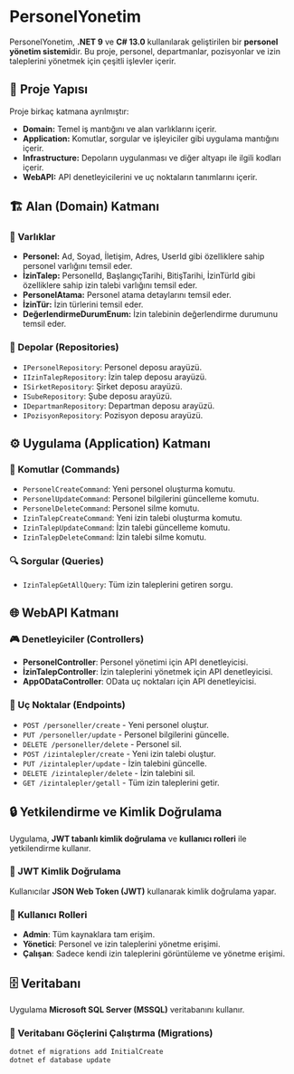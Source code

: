 # PersonelYonetim

PersonelYonetim, **.NET 9** ve **C# 13.0** kullanılarak geliştirilen bir **personel yönetim sistemi**dir. Bu proje, personel, departmanlar, pozisyonlar ve izin taleplerini yönetmek için çeşitli işlevler içerir.

## 📁 Proje Yapısı

Proje birkaç katmana ayrılmıştır:

- **Domain:** Temel iş mantığını ve alan varlıklarını içerir.
- **Application:** Komutlar, sorgular ve işleyiciler gibi uygulama mantığını içerir.
- **Infrastructure:** Depoların uygulanması ve diğer altyapı ile ilgili kodları içerir.
- **WebAPI:** API denetleyicilerini ve uç noktaların tanımlarını içerir.

## 🏗 Alan (Domain) Katmanı

### 📌 Varlıklar

- **Personel:** Ad, Soyad, İletişim, Adres, UserId gibi özelliklere sahip personel varlığını temsil eder.
- **İzinTalep:** PersonelId, BaşlangıçTarihi, BitişTarihi, İzinTürId gibi özelliklere sahip izin talebi varlığını temsil eder.
- **PersonelAtama:** Personel atama detaylarını temsil eder.
- **İzinTür:** İzin türlerini temsil eder.
- **DeğerlendirmeDurumEnum:** İzin talebinin değerlendirme durumunu temsil eder.

### 📂 Depolar (Repositories)

- `IPersonelRepository`: Personel deposu arayüzü.
- `IIzinTalepRepository`: İzin talep deposu arayüzü.
- `ISirketRepository`: Şirket deposu arayüzü.
- `ISubeRepository`: Şube deposu arayüzü.
- `IDepartmanRepository`: Departman deposu arayüzü.
- `IPozisyonRepository`: Pozisyon deposu arayüzü.

## ⚙ Uygulama (Application) Katmanı

### 📝 Komutlar (Commands)

- `PersonelCreateCommand`: Yeni personel oluşturma komutu.
- `PersonelUpdateCommand`: Personel bilgilerini güncelleme komutu.
- `PersonelDeleteCommand`: Personel silme komutu.
- `IzinTalepCreateCommand`: Yeni izin talebi oluşturma komutu.
- `IzinTalepUpdateCommand`: İzin talebi güncelleme komutu.
- `IzinTalepDeleteCommand`: İzin talebi silme komutu.

### 🔍 Sorgular (Queries)

- `IzinTalepGetAllQuery`: Tüm izin taleplerini getiren sorgu.

## 🌐 WebAPI Katmanı

### 🎮 Denetleyiciler (Controllers)

- **PersonelController**: Personel yönetimi için API denetleyicisi.
- **İzinTalepController**: İzin taleplerini yönetmek için API denetleyicisi.
- **AppODataController**: OData uç noktaları için API denetleyicisi.

### 📌 Uç Noktalar (Endpoints)

- `POST /personeller/create` - Yeni personel oluştur.
- `PUT /personeller/update` - Personel bilgilerini güncelle.
- `DELETE /personeller/delete` - Personel sil.
- `POST /izintalepler/create` - Yeni izin talebi oluştur.
- `PUT /izintalepler/update` - İzin talebini güncelle.
- `DELETE /izintalepler/delete` - İzin talebini sil.
- `GET /izintalepler/getall` - Tüm izin taleplerini getir.

## 🔒 Yetkilendirme ve Kimlik Doğrulama

Uygulama, **JWT tabanlı kimlik doğrulama** ve **kullanıcı rolleri** ile yetkilendirme kullanır.

### 🔑 JWT Kimlik Doğrulama

Kullanıcılar **JSON Web Token (JWT)** kullanarak kimlik doğrulama yapar.

### 👥 Kullanıcı Rolleri

- **Admin**: Tüm kaynaklara tam erişim.
- **Yönetici**: Personel ve izin taleplerini yönetme erişimi.
- **Çalışan**: Sadece kendi izin taleplerini görüntüleme ve yönetme erişimi.

## 🗄 Veritabanı

Uygulama **Microsoft SQL Server (MSSQL)** veritabanını kullanır.

### 🔄 Veritabanı Göçlerini Çalıştırma (Migrations)

```bash
dotnet ef migrations add InitialCreate
dotnet ef database update
```
